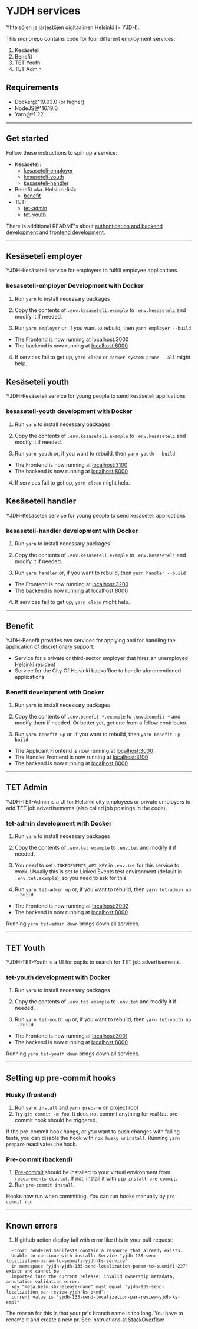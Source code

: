 # YJDH services

Yhteisöjen ja järjestöjen digitaalinen Helsinki (= YJDH).

This monorepo contains code for four different employment services:

1. Kesäseteli
2. Benefit
3. TET Youth
4. TET Admin

## Requirements

* Docker@^19.03.0 (or higher)
* NodeJS@^16.19.0
* Yarn@^1.22

---

## Get started

Follow these instructions to spin up a service:

* Kesäseteli:
	* [kesaseteli-employer](#kesaseteli-employer-development-with-docker)
	* [kesaseteli-youth](#kesaseteli-youth-development-with-docker)
	* [kesaseteli-handler](#kesaseteli-handler-development-with-docker)
* Benefit aka. Helsinki-lisä:
  * [benefit](#benefit)
* TET:
   * [tet-admin](#tet-admin-development-with-docker) 
   * [tet-youth](#tet-youth-development-with-docker) 

There is additional README's about [authentication and backend development](https://github.com/City-of-Helsinki/yjdh/tree/develop/backend) and [frontend development](https://github.com/City-of-Helsinki/yjdh/tree/develop/frontend).

---

## Kesäseteli employer

YJDH-Kesäseteli service for employers to fulfill employee applications

### kesaseteli-employer Development with Docker

1. Run `yarn` to install necessary packages

2. Copy the contents of `.env.kesaseteli.example` to `.env.kesaseteli` and modify it if needed.

3. Run `yarn employer` or, if you want to rebuild, then `yarn employer --build`
  - The Frontend is now running at [localhost:3000](https://localhost:3000)
  - The backend is now running at [localhost:8000](https://localhost:8000)
4. If services fail to get up, `yarn clean` or `docker system prune --all` might help.

## Kesäseteli youth

YJDH-Kesäseteli service for young people to send kesäseteli applications

### kesaseteli-youth development with Docker

1. Run `yarn` to install necessary packages

2. Copy the contents of `.env.kesaseteli.example` to `.env.kesaseteli` and modify it if needed.

3. Run `yarn youth` or, if you want to rebuild, then `yarn youth --build`
  - The Frontend is now running at [localhost:3100](https://localhost:3100)
  - The backend is now running at [localhost:8000](https://localhost:8000)
4. If services fail to get up, `yarn clean` might help.

## Kesäseteli handler

YJDH-Kesäseteli service for young people to send kesäseteli applications

### kesaseteli-handler development with Docker

1. Run `yarn` to install necessary packages

2. Copy the contents of `.env.kesaseteli.example` to `.env.kesaseteli` and modify it if needed.

3. Run `yarn handler` or, if you want to rebuild, then `yarn handler --build`
  - The Frontend is now running at [localhost:3200](https://localhost:3200)
  - The backend is now running at [localhost:8000](https://localhost:8000)

4. If services fail to get up, `yarn clean` might help.

---

## Benefit

YJDH-Benefit provides two services for applying and for handling the application of discretionary support:

* Service for a private or third-sector employer that hires an unemployed Helsinki resident
* Service for the City Of Helsinki backoffice to handle aforementioned applications

### Benefit development with Docker

1. Run `yarn` to install necessary packages

2. Copy the contents of `.env.benefit-*.example` to `.env.benefit-*` and modify them if needed. Or better yet, get one from a fellow contributor.

3. Run `yarn benefit up` or, if you want to rebuild, then `yarn benefit up --build`
  - The Applicant Frontend is now running at [localhost:3000](https://localhost:3000)
  - The Handler Frontend is now running at [localhost:3100](https://localhost:3100)
  - The backend is now running at [localhost:8000](https://localhost:8000)

---

## TET Admin

YJDH-TET-Admin is a UI for Helsinki city employees or private employers to add TET job advertisements (also called job postings in the code).

### tet-admin development with Docker

1. Run `yarn` to install necessary packages

2. Copy the contents of `.env.tet.example` to `.env.tet` and modify it if needed.

3. You need to set `LINKEDEVENTS_API_KEY` in `.env.tet` for this service to work. Usually this is set to Linked Events test environment (default in `.env.tet.example`), so you need to ask for this.

4. Run `yarn tet-admin up` or, if you want to rebuild, then `yarn tet-admin up --build`
  - The Frontend is now running at [localhost:3002](https://localhost:3002)
  - The backend is now running at [localhost:8000](https://localhost:8000)

Running `yarn tet-admin down` brings down all services.

---

## TET Youth

YJDH-TET-Youth is a UI for pupils to search for TET job advertisements.

### tet-youth development with Docker

1. Run `yarn` to install necessary packages

2. Copy the contents of `.env.tet.example` to `.env.tet` and modify it if needed.

3. Run `yarn tet-youth up` or, if you want to rebuild, then `yarn tet-youth up --build`
  - The Frontend is now running at [localhost:3001](https://localhost:3001)
  - The backend is now running at [localhost:8000](https://localhost:8000)

Running `yarn tet-youth down` brings down all services.

---

## Setting up pre-commit hooks

### Husky (frontend)

1. Run `yarn install` and `yarn prepare` on project root
2. Try `git commit -m foo`. It does not commit anything for real but pre-commit hook should be triggered.

If the pre-commit hook hangs, or you want to push changes with failing tests, you can disable the hook with
`npx husky uninstall`. Running `yarn prepare` reactivates the hook.

### Pre-commit (backend)

1. [Pre-commit](https://pre-commit.com/) should be installed to your virtual environment from `requirements-dev.txt`. If not, install it with `pip install pre-commit`.
2. Run `pre-commit install`.

Hooks now run when committing. You can run hooks manually by `pre-commit run`

---

## Known errors

1.  If github action deploy fail with error like this in your pull-request:
    
```
  Error: rendered manifests contain a resource that already exists. 
  Unable to continue with install: Service "yjdh-135-send-localization-param-to-suomifi-yjdh-ks-service" 
  in namespace "yjdh-yjdh-135-send-localization-param-to-suomifi-227" exists and cannot be 
  imported into the current release: invalid ownership metadata; annotation validation error: 
  key "meta.helm.sh/release-name" must equal "yjdh-135-send-localization-par-review-yjdh-ks-bknd": 
  current value is "yjdh-135-send-localization-par-review-yjdh-ks-empl"
```

The reason for this is that your pr's branch name is too long. You have to rename it and create a new pr. See instructions at [StackOverflow](https://stackoverflow.com/questions/30590083/how-do-i-rename-both-a-git-local-and-remote-branch-name).
